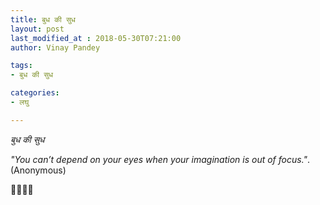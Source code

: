 ```yaml
---
title: बुध की सुध
layout: post
last_modified_at : 2018-05-30T07:21:00
author: Vinay Pandey

tags:
- बुध की सुध

categories:
- लघु

---
```


*बुध की सुध*

_"You can’t depend on your eyes when your imagination is out of focus."_.   (Anonymous)

🙏🌷🌷🙏
